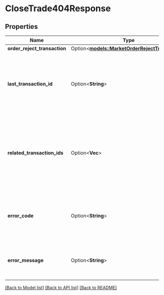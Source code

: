 # CloseTrade404Response

## Properties

Name | Type | Description | Notes
------------ | ------------- | ------------- | -------------
**order_reject_transaction** | Option<[**models::MarketOrderRejectTransaction**](MarketOrderRejectTransaction.md)> |  | [optional]
**last_transaction_id** | Option<**String**> | The ID of the most recent Transaction created for the Account. Only present if the Account exists. | [optional]
**related_transaction_ids** | Option<**Vec<String>**> | The IDs of all Transactions that were created while satisfying the request. Only present if the Account exists. | [optional]
**error_code** | Option<**String**> | The code of the error that has occurred. This field may not be returned for some errors. | [optional]
**error_message** | Option<**String**> | The human-readable description of the error that has occurred. | [optional]

[[Back to Model list]](../README.md#documentation-for-models) [[Back to API list]](../README.md#documentation-for-api-endpoints) [[Back to README]](../README.md)


